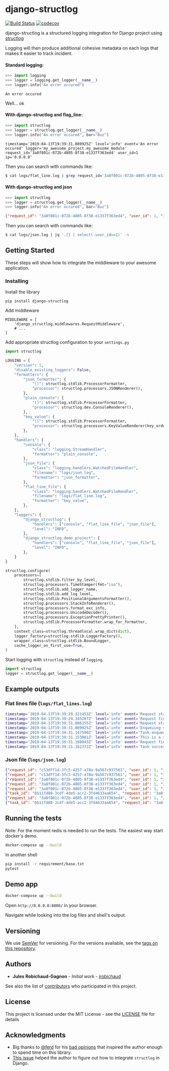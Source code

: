 # django-structlog
[![Build Status](https://travis-ci.org/jrobichaud/django-structlog.svg?branch=master)](https://travis-ci.org/jrobichaud/django-structlog)
[![codecov](https://codecov.io/gh/jrobichaud/django-structlog/branch/master/graph/badge.svg)](https://codecov.io/gh/jrobichaud/django-structlog)

django-structlog is a structured logging integration for Django project using [structlog](https://www.structlog.org/)

Logging will then produce additional cohesive metadata on each logs that makes it easier to track incident.

#### Standard logging:
```python
>>> import logging
>>> logger = logging.get_logger(__name__)
>>> logger.info("An error occured")
```

```
An error occured
```

Well... ok

#### With django-structlog and flag_line:
```python
>>> import structlog 
>>> logger = structlog.get_logger(__name__)
>>> logger.info("An error occured", bar="Buz")
```
```
timestamp='2019-04-13T19:39:31.089925Z' level='info' event='An error occured' logger='my_awesome_project.my_awesome_module' request_id='3a8f801c-072b-4805-8f38-e1337f363ed4' user_id=1 ip='0.0.0.0'
```

Then you can search with commands like:
```bash
$ cat logs/flat_line.log | grep request_id='3a8f801c-072b-4805-8f38-e1337f363ed4'
```

#### With django-structlog and json
```python
>>> import structlog 
>>> logger = structlog.get_logger(__name__)
>>> logger.info("An error occured", bar="Buz")
```
```json
{"request_id": "3a8f801c-072b-4805-8f38-e1337f363ed4", "user_id": 1, "ip": "0.0.0.0", "event": "An error occured", "timestamp": "2019-04-13T19:39:31.089925Z", "logger": "my_awesome_project.my_awesome_module", "level": "info", "bar": "buz"}
```
Then you can search with commands like:
```bash
$ cat logs/json.log | jq '.[] | select(.user_id==1)' -s
```

## Getting Started

These steps will show how to integrate the middleware to your awesome application.


### Installing

Install the library

```
pip install django-structlog
```

Add middleware

```
MIDDLEWARE = [
    'django_structlog.middlewares.RequestMiddleware',
    # ...
]
```

Add appropriate structlog configuration to your `settings.py`

```python
import structlog

LOGGING = {
    "version": 1,
    "disable_existing_loggers": False,
    "formatters": {
        "json_formatter": {
            "()": structlog.stdlib.ProcessorFormatter,
            "processor": structlog.processors.JSONRenderer(),
        },
        "plain_console": {
            "()": structlog.stdlib.ProcessorFormatter,
            "processor": structlog.dev.ConsoleRenderer(),
        },
        "key_value": {
            "()": structlog.stdlib.ProcessorFormatter,
            "processor": structlog.processors.KeyValueRenderer(key_order=['timestamp', 'level', 'event', 'logger']),
        },
    },
    "handlers": {
        "console": {
            "class": "logging.StreamHandler",
            "formatter": "plain_console",
        },
        "json_file": {
            "class": "logging.handlers.WatchedFileHandler",
            "filename": "logs/json.log",
            "formatter": "json_formatter",
        },
        "flat_line_file": {
            "class": "logging.handlers.WatchedFileHandler",
            "filename": "logs/flat_line.log",
            "formatter": "key_value",
        },
    },
    "loggers": {
        "django_structlog": {
            "handlers": ["console", "flat_line_file", "json_file"],
            "level": "INFO",
        },
        "django_structlog_demo_project": {
            "handlers": ["console", "flat_line_file", "json_file"],
            "level": "INFO",
        },
    }
}

structlog.configure(
    processors=[
        structlog.stdlib.filter_by_level,
        structlog.processors.TimeStamper(fmt="iso"),
        structlog.stdlib.add_logger_name,
        structlog.stdlib.add_log_level,
        structlog.stdlib.PositionalArgumentsFormatter(),
        structlog.processors.StackInfoRenderer(),
        structlog.processors.format_exc_info,
        structlog.processors.UnicodeDecoder(),
        structlog.processors.ExceptionPrettyPrinter(),
        structlog.stdlib.ProcessorFormatter.wrap_for_formatter,
    ],
    context_class=structlog.threadlocal.wrap_dict(dict),
    logger_factory=structlog.stdlib.LoggerFactory(),
    wrapper_class=structlog.stdlib.BoundLogger,
    cache_logger_on_first_use=True,
)
```
Start logging with `structlog` instead of `logging`.
```python
import structlog
logger = structlog.get_logger(__name__)
```

## Example outputs

### Flat lines file (`logs/flat_lines.log`)
```bash
timestamp='2019-04-13T19:39:29.321453Z' level='info' event='Request started' logger='django_structlog.middlewares.request' request_id='c53dff1d-3fc5-4257-a78a-9a567c937561' user_id=1 ip='0.0.0.0' request=<WSGIRequest: GET '/'> user_agent='Mozilla/5.0 (Macintosh; Intel Mac OS X 10_14_4) AppleWebKit/537.36 (KHTML, like Gecko) Chrome/73.0.3683.86 Safari/537.36'
timestamp='2019-04-13T19:39:29.345207Z' level='info' event='Request finished' logger='django_structlog.middlewares.request' request_id='c53dff1d-3fc5-4257-a78a-9a567c937561' user_id=1 ip='0.0.0.0' code=200
timestamp='2019-04-13T19:39:31.086155Z' level='info' event='Request started' logger='django_structlog.middlewares.request' request_id='3a8f801c-072b-4805-8f38-e1337f363ed4' user_id=1 ip='0.0.0.0' request=<WSGIRequest: POST '/success_task'> user_agent='Mozilla/5.0 (Macintosh; Intel Mac OS X 10_14_4) AppleWebKit/537.36 (KHTML, like Gecko) Chrome/73.0.3683.86 Safari/537.36'
timestamp='2019-04-13T19:39:31.089925Z' level='info' event='Enqueuing successful task' logger='django_structlog_demo_project.home.views' request_id='3a8f801c-072b-4805-8f38-e1337f363ed4' user_id=1 ip='0.0.0.0'
timestamp='2019-04-13T19:39:31.147590Z' level='info' event='Task enqueued' logger='django_structlog.middlewares.celery' request_id='3a8f801c-072b-4805-8f38-e1337f363ed4' user_id=1 ip='0.0.0.0' task_id='6b11fd80-3cdf-4de5-acc2-3fd4633aa654'
timestamp='2019-04-13T19:39:31.153081Z' level='info' event='This is a successful task' logger='django_structlog_demo_project.taskapp.celery' task_id='6b11fd80-3cdf-4de5-acc2-3fd4633aa654' request_id='3a8f801c-072b-4805-8f38-e1337f363ed4' user_id=1 ip='0.0.0.0'
timestamp='2019-04-13T19:39:31.160043Z' level='info' event='Request finished' logger='django_structlog.middlewares.request' request_id='3a8f801c-072b-4805-8f38-e1337f363ed4' user_id=1 ip='0.0.0.0' code=201
timestamp='2019-04-13T19:39:31.162372Z' level='info' event='Task success' logger='django_structlog.middlewares.celery' task_id='6b11fd80-3cdf-4de5-acc2-3fd4633aa654' request_id='3a8f801c-072b-4805-8f38-e1337f363ed4' user_id=1 ip='0.0.0.0' result='None'
```

### Json file (`logs/json.log`)
```json
{"request_id": "c53dff1d-3fc5-4257-a78a-9a567c937561", "user_id": 1, "ip": "0.0.0.0", "request": "<WSGIRequest: GET '/'>", "user_agent": "Mozilla/5.0 (Macintosh; Intel Mac OS X 10_14_4) AppleWebKit/537.36 (KHTML, like Gecko) Chrome/73.0.3683.86 Safari/537.36", "event": "Request started", "timestamp": "2019-04-13T19:39:29.321453Z", "logger": "django_structlog.middlewares.request", "level": "info"}
{"request_id": "c53dff1d-3fc5-4257-a78a-9a567c937561", "user_id": 1, "ip": "0.0.0.0", "code": 200, "event": "Request finished", "timestamp": "2019-04-13T19:39:29.345207Z", "logger": "django_structlog.middlewares.request", "level": "info"}
{"request_id": "3a8f801c-072b-4805-8f38-e1337f363ed4", "user_id": 1, "ip": "0.0.0.0", "request": "<WSGIRequest: POST '/success_task'>", "user_agent": "Mozilla/5.0 (Macintosh; Intel Mac OS X 10_14_4) AppleWebKit/537.36 (KHTML, like Gecko) Chrome/73.0.3683.86 Safari/537.36", "event": "Request started", "timestamp": "2019-04-13T19:39:31.086155Z", "logger": "django_structlog.middlewares.request", "level": "info"}
{"request_id": "3a8f801c-072b-4805-8f38-e1337f363ed4", "user_id": 1, "ip": "0.0.0.0", "event": "Enqueuing successful task", "timestamp": "2019-04-13T19:39:31.089925Z", "logger": "django_structlog_demo_project.home.views", "level": "info"}
{"request_id": "3a8f801c-072b-4805-8f38-e1337f363ed4", "user_id": 1, "ip": "0.0.0.0", "task_id": "6b11fd80-3cdf-4de5-acc2-3fd4633aa654", "event": "Task enqueued", "timestamp": "2019-04-13T19:39:31.147590Z", "logger": "django_structlog.middlewares.celery", "level": "info"}
{"task_id": "6b11fd80-3cdf-4de5-acc2-3fd4633aa654", "request_id": "3a8f801c-072b-4805-8f38-e1337f363ed4", "user_id": 1, "ip": "0.0.0.0", "event": "This is a successful task", "timestamp": "2019-04-13T19:39:31.153081Z", "logger": "django_structlog_demo_project.taskapp.celery", "level": "info"}
{"request_id": "3a8f801c-072b-4805-8f38-e1337f363ed4", "user_id": 1, "ip": "0.0.0.0", "code": 201, "event": "Request finished", "timestamp": "2019-04-13T19:39:31.160043Z", "logger": "django_structlog.middlewares.request", "level": "info"}
{"task_id": "6b11fd80-3cdf-4de5-acc2-3fd4633aa654", "request_id": "3a8f801c-072b-4805-8f38-e1337f363ed4", "user_id": 1, "ip": "0.0.0.0", "result": "None", "event": "Task success", "timestamp": "2019-04-13T19:39:31.162372Z", "logger": "django_structlog.middlewares.celery", "level": "info"}
```


## Running the tests
Note: For the moment redis is needed to run the tests. The easiest way start docker's demo. 

```bash
docker-compose up --build
```

In another shell
```bash
pip install -r requirement/base.txt
pytest
```

## Demo app

```bash
docker-compose up --build
```

Open `http://0.0.0.0:8000/` in your browser.

Navigate while looking into the log files and shell's output. 

## Versioning

We use [SemVer](http://semver.org/) for versioning. For the versions available, see the [tags on this repository](https://github.com/jrobichaud/django-structlog/tags). 

## Authors

* **Jules Robichaud-Gagnon** - *Initial work* - [jrobichaud](https://github.com/jrobichaud)

See also the list of [contributors](https://github.com/jrobichaud/django-structlog/contributors) who participated in this project.

## License

This project is licensed under the MIT License - see the [LICENSE](LICENSE) file for details

## Acknowledgments

- Big thanks to [@ferd](https://github.com/ferd) for his [bad opinions](https://ferd.ca/erlang-otp-21-s-new-logger.html) that inspired the author enough to spend time on this library. 
- [This issue](https://github.com/hynek/structlog/issues/175) helped the author to figure out how to integrate `structlog` in Django.
